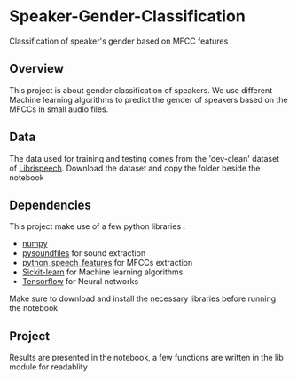 # Speaker-Gender-Classification
Classification of speaker's gender based on MFCC features

## Overview

This project is about gender classification of speakers. We use different Machine learning algorithms to predict the gender of speakers based on the MFCCs in small audio files.

## Data

The data used for training and testing comes from the 'dev-clean' dataset of [Librispeech](http://www.openslr.org/12/). Download the dataset and copy the folder beside the notebook

## Dependencies

This project make use of a few python libraries :

- [numpy](http://www.numpy.org/) 
- [pysoundfiles](https://github.com/bastibe/PySoundFile) for sound extraction
- [python_speech_features](https://github.com/jameslyons/python_speech_features) for MFCCs extraction
- [Sickit-learn](http://scikit-learn.org/stable/) for Machine learning algorithms
- [Tensorflow](https://www.tensorflow.org/) for Neural networks

Make sure to download and install the necessary libraries before running the notebook

## Project

Results are presented in the notebook, a few functions are written in the lib module for readablity
